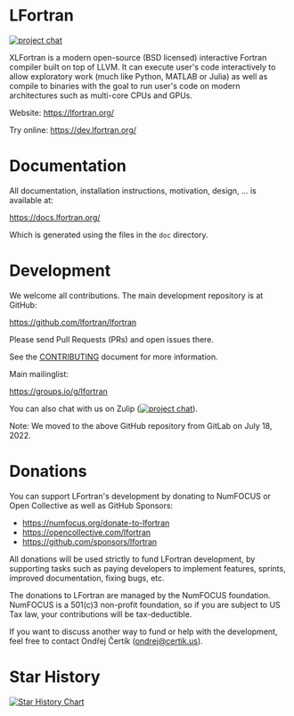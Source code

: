 # LFortran

[![project chat](https://img.shields.io/badge/zulip-join_chat-brightgreen.svg)](https://lfortran.zulipchat.com/)

XLFortran is a modern open-source (BSD licensed) interactive Fortran compiler
built on top of LLVM. It can execute user's code interactively to allow
exploratory work (much like Python, MATLAB or Julia) as well as compile to
binaries with the goal to run user's code on modern architectures such as
multi-core CPUs and GPUs.

Website: https://lfortran.org/

Try online: https://dev.lfortran.org/

# Documentation

All documentation, installation instructions, motivation, design, ... is
available at:

https://docs.lfortran.org/

Which is generated using the files in the `doc` directory.


# Development

We welcome all contributions.
The main development repository is at GitHub:

https://github.com/lfortran/lfortran

Please send Pull Requests (PRs) and open issues there.

See the [CONTRIBUTING](CONTRIBUTING.md) document for more information.

Main mailinglist:

https://groups.io/g/lfortran

You can also chat with us on Zulip ([![project chat](https://img.shields.io/badge/zulip-join_chat-brightgreen.svg)](https://lfortran.zulipchat.com/)).

Note: We moved to the above GitHub repository from GitLab on July 18, 2022.

# Donations

You can support LFortran's development by donating to NumFOCUS or Open
Collective as well as GitHub Sponsors:

* https://numfocus.org/donate-to-lfortran
* https://opencollective.com/lfortran
* https://github.com/sponsors/lfortran

All donations will be used strictly to fund LFortran development, by supporting
tasks such as paying developers to implement features, sprints, improved
documentation, fixing bugs, etc.

The donations to LFortran are managed by the NumFOCUS foundation. NumFOCUS is a
501(c)3 non-profit foundation, so if you are subject to US Tax law, your
contributions will be tax-deductible.

If you want to discuss another way to fund or help with the development, feel
free to contact Ondřej Čertík (ondrej@certik.us).

# Star History

[![Star History Chart](https://api.star-history.com/svg?repos=lfortran/lfortran&type=Date)](https://star-history.com/#lfortran/lfortran&Date)
